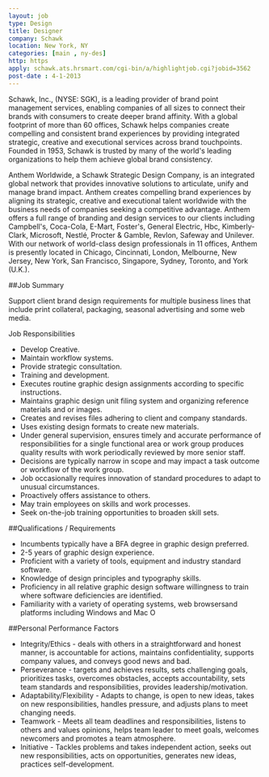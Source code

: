```yaml
---
layout: job
type: Design
title: Designer
company: Schawk
location: New York, NY
categories: [main , ny-des]
http: https
apply: schawk.ats.hrsmart.com/cgi-bin/a/highlightjob.cgi?jobid=3562
post-date : 4-1-2013
---
```


Schawk, Inc., (NYSE: SGK), is a leading provider of brand point management services, enabling companies of all sizes to connect their brands with consumers to create deeper brand affinity. With a global footprint of more than 60 offices, Schawk helps companies create compelling and consistent brand experiences by providing integrated strategic, creative and executional services across brand touchpoints. Founded in 1953, Schawk is trusted by many of the world's leading organizations to help them achieve global brand consistency.
 
Anthem Worldwide, a Schawk Strategic Design Company, is an integrated global network that provides innovative solutions to articulate, unify and manage brand impact. Anthem creates compelling brand experiences by aligning its strategic, creative and executional talent worldwide with the business needs of companies seeking a competitive advantage. Anthem offers a full range of branding and design services to our clients including Campbell's, Coca-Cola, E-Mart, Foster's, General Electric, Hbc, Kimberly-Clark, Microsoft, Nestlé, Procter & Gamble, Revlon, Safeway and Unilever. With our network of world-class design professionals in 11 offices, Anthem is presently located in Chicago, Cincinnati, London, Melbourne, New Jersey, New York, San Francisco, Singapore, Sydney, Toronto, and York (U.K.).
 
##Job Summary

Support client brand design requirements for multiple business lines that include print collateral, packaging, seasonal advertising and some web media.
 
Job Responsibilities

* Develop Creative.
* Maintain workflow systems.
* Provide strategic consultation.
* Training and development.
* Executes routine graphic design assignments according to specific instructions.
* Maintains graphic design unit filing system and organizing reference materials and or images.
* Creates and revises files adhering to client and company standards.
* Uses existing design formats to create new materials.
* Under general supervision, ensures timely and accurate performance of responsibilities for a single functional area or work group produces quality results with work periodically reviewed by more senior staff.
* Decisions are typically narrow in scope and may impact a task outcome or workflow of the work group.
* Job occasionally requires innovation of standard procedures to adapt to unusual circumstances.
* Proactively offers assistance to others.
* May train employees on skills and work processes.
* Seek on-the-job training opportunities to broaden skill sets.
 
##Qualifications / Requirements

* Incumbents typically have a BFA degree in graphic design preferred.
* 2-5 years of graphic design experience.
* Proficient with a variety of tools, equipment and industry standard software.
* Knowledge of design principles and typography skills.
* Proficiency in all relative graphic design software willingness to train where software deficiencies are identified.
* Familiarity with a variety of operating systems, web browsersand platforms including Windows and Mac O
 
##Personal Performance Factors

* Integrity/Ethics - deals with others in a straightforward and honest manner, is accountable for actions, maintains confidentiality, supports company values, and conveys good news and bad.
* Perseverance - targets and achieves results, sets challenging goals, prioritizes tasks, overcomes obstacles, accepts accountability, sets team standards and responsibilities, provides leadership/motivation.
* Adaptability/Flexibility - Adapts to change, is open to new ideas, takes on new responsibilities, handles pressure, and adjusts plans to meet changing needs.
* Teamwork - Meets all team deadlines and responsibilities, listens to others and values opinions, helps team leader to meet goals, welcomes newcomers and promotes a team atmosphere.
* Initiative - Tackles problems and takes independent action, seeks out new responsibilities, acts on opportunities, generates new ideas, practices self-development.
